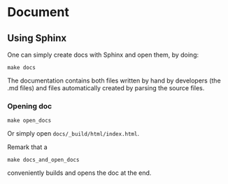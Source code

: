 # Document

## Using Sphinx

One can simply create docs with Sphinx and open them, by doing:

```shell
make docs
```

The documentation contains both files written by hand by developers (the .md files) and files automatically created by parsing the source files.

### Opening doc

```shell
make open_docs
```

Or simply open `docs/_build/html/index.html`.

Remark that a

```shell
make docs_and_open_docs
```

conveniently builds and opens the doc at the end.
